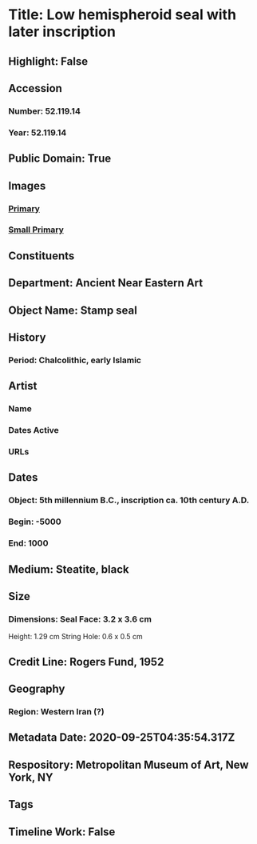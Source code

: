 # Title: Low hemispheroid seal with later inscription
## Highlight: False
## Accession
### Number: 52.119.14
### Year: 52.119.14
## Public Domain: True
## Images
### [Primary](https://images.metmuseum.org/CRDImages/an/original/ss52_119_14.jpg)
### [Small Primary](https://images.metmuseum.org/CRDImages/an/web-large/ss52_119_14.jpg)
## Constituents
## Department: Ancient Near Eastern Art
## Object Name: Stamp seal
## History
### Period: Chalcolithic, early Islamic
## Artist
### Name
### Dates Active
### URLs
## Dates
### Object: 5th millennium B.C., inscription ca. 10th century A.D.
### Begin: -5000
### End: 1000
## Medium: Steatite, black
## Size
### Dimensions: Seal Face: 3.2 x 3.6 cm
Height: 1.29 cm
String Hole: 0.6 x 0.5 cm
## Credit Line: Rogers Fund, 1952
## Geography
### Region: Western Iran (?)
## Metadata Date: 2020-09-25T04:35:54.317Z
## Respository: Metropolitan Museum of Art, New York, NY
## Tags
## Timeline Work: False